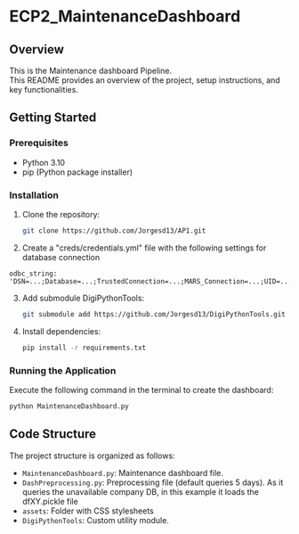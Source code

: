 # ECP2_MaintenanceDashboard

## Overview

This is the Maintenance dashboard Pipeline.
<br>
 This README provides an overview of the project, setup instructions, and key functionalities.


## Getting Started

### Prerequisites

- Python 3.10
- pip (Python package installer)

### Installation

1. Clone the repository:
   ```bash
   git clone https://github.com/Jorgesd13/AP1.git
   ```
   
2. Create a "creds/credentials.yml" file with the following settings for database connection
```
odbc_string: 'DSN=...;Database=...;TrustedConnection=...;MARS_Connection=...;UID=...;PWD=...'
```
   
3. Add submodule DigiPythonTools:
   ```bash
   git submodule add https://github.com/Jorgesd13/DigiPythonTools.git
   ```

4. Install dependencies:
   ```bash
   pip install -r requirements.txt
   ```

### Running the Application

Execute the following command in the terminal to create the dashboard:

```bash
python MaintenanceDashboard.py
```


## Code Structure

The project structure is organized as follows:

- `MaintenanceDashboard.py`: Maintenance dashboard file.
- `DashPreprocessing.py`: Preprocessing file (default queries 5 days). As it queries the unavailable company DB, in this example it loads the dfXY.pickle file
- `assets`: Folder with CSS stylesheets
- `DigiPythonTools`: Custom utility module.

